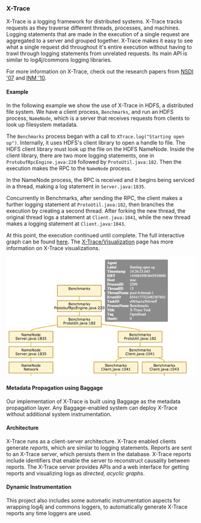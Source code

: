 ### X-Trace

X-Trace is a logging framework for distributed systems.  X-Trace tracks requests as they traverse different threads, processes, and machines.  Logging statements that are made in the execution of a single request are aggregated to a server and grouped together.  X-Trace makes it easy to see what a single request did throughout it's entire execution without having to trawl through logging statements from unrelated requests.  Its main API is similar to log4j/commons logging libraries.

For more information on X-Trace, check out the research papers from [NSDI '07](http://www.cs.berkeley.edu/~istoica/papers/2007/xtr-nsdi07.pdf) and [INM '10](http://static.usenix.org/events/inm10/tech/full_papers/Fonseca.pdf).  

#### Example

In the following example we show the use of X-Trace in HDFS, a distributed file system.  We have a client process, `Benchmarks`, and run an HDFS process, `NameNode`, which is a server that receives requests from clients to look up filesystem metadata.

The `Benchmarks` process began with a call to `XTrace.log("Starting open op")`.  Internally, it uses HDFS's client library to open a handle to file.  The HDFS client library must look up the file on the HDFS NameNode.  Inside the client library, there are two more logging statements, one in `ProtobufRpcEngine.java:220` followed by `ProtoUtil.java:182`.  Then the execution makes the RPC to the `NameNode` process.

In the NameNode process, the RPC is received and it begins being serviced in a thread, making a log statement in `Server.java:1835`.

Concurrently in Benchmarks, after sending the RPC, the client makes a further logging statement at `ProtoUtil.java:182`, then branches the execution by creating a second thread.  After forking the new thread, the original thread logs a statement at `Client.java:1041`, while the new thread makes a logging statement at `Client.java:1043`.

At this point, the execution continued until complete.  The full interactive graph can be found [here](http://cs.brown.edu/~jcmace/xtrace_viz/graph.html?id=e065aa1a3bfe4eff.json).  The [X-Trace/Visualization](visualization) page has more information on X-Trace visualizations.

![X-Trace Example](../docs/images/xtrace_example.png "Example X-Trace DAG")

#### Metadata Propagation using Baggage

Our implementation of X-Trace is built using Baggage as the metadata propagation layer.  Any Baggage-enabled system can deploy X-Trace without additional system instrumentation.

#### Architecture

X-Trace runs as a client-server architecture.  X-Trace enabled clients generate *reports*, which are similar to logging statements.  Reports are sent to an X-Trace server, which persists them in the database.  X-Trace reports include identifiers that enable the server to reconstruct causality between reports.  The X-Trace server provides APIs and a web interface for getting reports and visualizing logs as *directed, acyclic graphs*.

#### Dynamic Instrumentation

This project also includes some automatic instrumentation aspects for wrapping log4j and commons loggers, to automatically generate X-Trace reports any time loggers are used.
